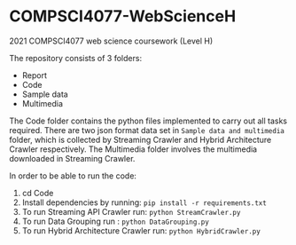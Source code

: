 # COMPSCI4077-WebScienceH
2021 COMPSCI4077 web science coursework (Level H)

The repository consists of 3 folders:

- Report
- Code
- Sample data 
- Multimedia

The  Code folder contains the python files implemented to carry out all tasks required. There are two json format data set in `Sample data and multimedia` folder, which is collected by Streaming Crawler and Hybrid Architecture Crawler respectively. The Multimedia folder involves the multimedia downloaded in Streaming Crawler. 

In order to be able to run the code:

1. cd Code
2. Install dependencies by running: `pip install -r requirements.txt`
3. To run Streaming API Crawler run: `python StreamCrawler.py`
4. To run Data Grouping run : `python DataGrouping.py`
5. To run Hybrid Architecture Crawler run: `python HybridCrawler.py`


